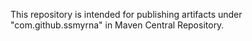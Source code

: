 This repository is intended for publishing artifacts under "com.github.ssmyrna" in Maven Central Repository.
